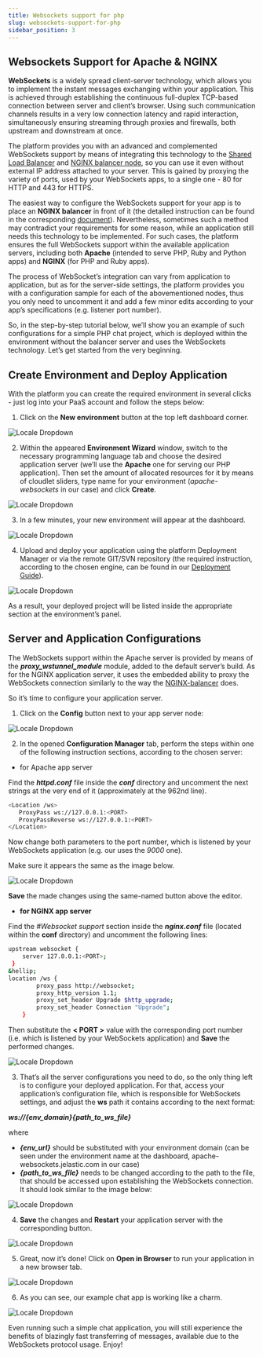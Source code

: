 ```yaml
---
title: Websockets support for php
slug: websockets-support-for-php
sidebar_position: 3
---
```


## Websockets Support for Apache & NGINX

**WebSockets** is a widely spread client-server technology, which allows you to implement the instant messages exchanging within your application. This is achieved through establishing the continuous full-duplex TCP-based connection between server and client’s browser. Using such communication channels results in a very low connection latency and rapid interaction, simultaneously ensuring streaming through proxies and firewalls, both upstream and downstream at once.

The platform provides you with an advanced and complemented WebSockets support by means of integrating this technology to the [Shared Load Balancer](/docs/ApplicationSetting/External%20Access%20To%20Applications/Shared%20Load%20Balancer) and [NGINX balancer node](/docs/Load%20Balancers/Load%20Balancing), so you can use it even without external IP address attached to your server. This is gained by proxying the variety of ports, used by your WebSockets apps, to a single one - 80 for HTTP and 443 for HTTPS.

The easiest way to configure the WebSockets support for your app is to place an **NGINX balancer** in front of it (the detailed instruction can be found in the corresponding [document](/docs/Deployment%20Tools/WebSockets/WebSockets%20Support)). Nevertheless, sometimes such a method may contradict your requirements for some reason, while an application still needs this technology to be implemented. For such cases, the platform ensures the full WebSockets support within the available application servers, including both **Apache** (intended to serve PHP, Ruby and Python apps) and **NGINX** (for PHP and Ruby apps).

The process of WebSocket’s integration can vary from application to application, but as for the server-side settings, the platform provides you with a configuration sample for each of the abovementioned nodes, thus you only need to uncomment it and add a few minor edits according to your app’s specifications (e.g. listener port number).

So, in the step-by-step tutorial below, we’ll show you an example of such configurations for a simple PHP chat project, which is deployed within the environment without the balancer server and uses the WebSockets technology. Let’s get started from the very beginning.

## Create Environment and Deploy Application

With the platform you can create the required environment in several clicks - just log into your PaaS account and follow the steps below:

1. Click on the **New environment** button at the top left dashboard corner.

<div style={{
    display:'flex',
    justifyContent: 'center',
    margin: '0 0 1rem 0'
}}>

![Locale Dropdown](./img/WebsocketsSupportforPHP/01-new-environment.png)

</div>

2. Within the appeared **Environment Wizard** window, switch to the necessary programming language tab and choose the desired application server (we’ll use the **Apache** one for serving our PHP application). Then set the amount of allocated resources for it by means of cloudlet sliders, type name for your environment (_apache-websockets_ in our case) and click **Create**.

<div style={{
    display:'flex',
    justifyContent: 'center',
    margin: '0 0 1rem 0'
}}>

![Locale Dropdown](./img/WebsocketsSupportforPHP/02-environment-wizard.png)

</div>

3. In a few minutes, your new environment will appear at the dashboard.

<div style={{
    display:'flex',
    justifyContent: 'center',
    margin: '0 0 1rem 0'
}}>

![Locale Dropdown](./img/WebsocketsSupportforPHP/03-environment-for-websockets-created.png)

</div>

4. Upload and deploy your application using the platform Deployment Manager or via the remote GIT/SVN repository (the required instruction, according to the chosen engine, can be found in our [Deployment Guide](/docs/Deployment/Deployment%20Guide)).

<div style={{
    display:'flex',
    justifyContent: 'center',
    margin: '0 0 1rem 0'
}}>

![Locale Dropdown](./img/WebsocketsSupportforPHP/04-websockets-application-deployed.png)

</div>

As a result, your deployed project will be listed inside the appropriate section at the environment’s panel.

## Server and Application Configurations

The WebSockets support within the Apache server is provided by means of the **_proxy_wstunnel_module_** module, added to the default server’s build. As for the NGINX application server, it uses the embedded ability to proxy the WebSockets connection similarly to the way the [NGINX-balancer](/docs/Deployment%20Tools/WebSockets/WebSockets%20Support) does.

So it’s time to configure your application server.

1. Click on the **Config** button next to your app server node:

<div style={{
    display:'flex',
    justifyContent: 'center',
    margin: '0 0 1rem 0'
}}>

![Locale Dropdown](./img/WebsocketsSupportforPHP/05-apache-config.png)

</div>

2. In the opened **Configuration Manager** tab, perform the steps within one of the following instruction sections, according to the chosen server:

- for Apache app server

Find the **_httpd.conf_** file inside the **_conf_** directory and uncomment the next strings at the very end of it (approximately at the 962nd line).

```bash
<Location /ws>
   ProxyPass ws://127.0.0.1:<PORT>
   ProxyPassReverse ws://127.0.0.1:<PORT>
</Location>
```

Now change both parameters to the port number, which is listened by your WebSockets application (e.g. our uses the _9000_ one).

Make sure it appears the same as the image below.

<div style={{
    display:'flex',
    justifyContent: 'center',
    margin: '0 0 1rem 0'
}}>

![Locale Dropdown](./img/WebsocketsSupportforPHP/06-apache-httpd-conf.png)

</div>

**Save** the made changes using the same-named button above the editor.

- **for NGINX app server**

Find the _#Websocket support_ section inside the **_nginx.conf_** file (located within the **conf** directory) and uncomment the following lines:

```bash
upstream websocket {
    server 127.0.0.1:<PORT>;
 }
&hellip;
location /ws {
        proxy_pass http://websocket;
        proxy_http_version 1.1;
        proxy_set_header Upgrade $http_upgrade;
        proxy_set_header Connection "Upgrade";
    }
```

Then substitute the <b>< PORT ></b> value with the corresponding port number (i.e. which is listened by your WebSockets application) and **Save** the performed changes.

<div style={{
    display:'flex',
    justifyContent: 'center',
    margin: '0 0 1rem 0'
}}>

![Locale Dropdown](./img/WebsocketsSupportforPHP/07-nginx-websockerts-configs.png)

</div>

3. That’s all the server configurations you need to do, so the only thing left is to configure your deployed application. For that, access your application’s configuration file, which is responsible for WebSockets settings, and adjust the **ws** path it contains according to the next format:

**_ws://{env_domain}{path_to_ws_file}_**

where

- **_{env_url}_** should be substituted with your environment domain (can be seen under the environment name at the dashboard, apache-websockets.jelastic.com in our case)
- **_{path_to_ws_file}_** needs to be changed according to the path to the file, that should be accessed upon establishing the WebSockets connection.
  It should look similar to the image below:

<div style={{
    display:'flex',
    justifyContent: 'center',
    margin: '0 0 1rem 0'
}}>

![Locale Dropdown](./img/WebsocketsSupportforPHP/08-application-websockets-path.png)

</div>

4. **Save** the changes and **Restart** your application server with the corresponding button.

<div style={{
    display:'flex',
    justifyContent: 'center',
    margin: '0 0 1rem 0'
}}>

![Locale Dropdown](./img/WebsocketsSupportforPHP/09-apache-restart.png)

</div>

5. Great, now it’s done! Click on **Open in Browser** to run your application in a new browser tab.

<div style={{
    display:'flex',
    justifyContent: 'center',
    margin: '0 0 1rem 0'
}}>

![Locale Dropdown](./img/WebsocketsSupportforPHP/10-open-in-browser.png)

</div>

6. As you can see, our example chat app is working like a charm.

<div style={{
    display:'flex',
    justifyContent: 'center',
    margin: '0 0 1rem 0'
}}>

![Locale Dropdown](./img/WebsocketsSupportforPHP/11-websockerts-chat-application.png)

</div>

Even running such a simple chat application, you will still experience the benefits of blazingly fast transferring of messages, available due to the WebSockets protocol usage. Enjoy!
